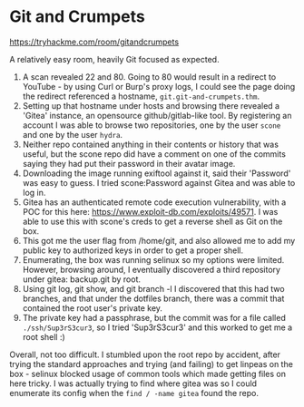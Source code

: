 # Git and Crumpets

https://tryhackme.com/room/gitandcrumpets

A relatively easy room, heavily Git focused as expected.

1. A scan revealed 22 and 80. Going to 80 would result in a redirect to YouTube - by using Curl or Burp's proxy logs, I could see the page doing the redirect referenced a hostname, `git.git-and-crumpets.thm`.
2. Setting up that hostname under hosts and browsing there revealed a 'Gitea' instance, an opensource github/gitlab-like tool. By registering an account I was able to browse two repositories, one by the user `scone` and one by the user `hydra`.
3. Neither repo contained anything in their contents or history that was useful, but the scone repo did have a comment on one of the commits saying they had put their password in their avatar image.
4. Downloading the image running exiftool against it, said their 'Password' was easy to guess. I tried scone:Password against Gitea and was able to log in.
5. Gitea has an authenticated remote code execution vulnerability, with a POC for this here: https://www.exploit-db.com/exploits/49571. I was able to use this with scone's creds to get a reverse shell as Git on the box.
6. This got me the user flag from /home/git, and also allowed me to add my public key to authorized keys in order to get a proper shell.
7. Enumerating, the box was running selinux so my options were limited. However, browsing around, I eventually discovered a third repository under gitea: backup.git by root.
8. Using git log, git show, and git branch -l I discovered that this had two branches, and that under the dotfiles branch, there was a commit that contained the root user's private key.
9. The private key had a passphrase, but the commit was for a file called `./ssh/Sup3rS3cur3`, so I tried 'Sup3rS3cur3' and this worked to get me a root shell :)

Overall, not too difficult. I stumbled upon the root repo by accident, after trying the standard approaches and trying (and failing) to get linpeas on the box - selinux blocked usage of common tools which made getting files on here tricky. I was actually trying to find where gitea was so I could enumerate its config when the `find / -name gitea` found the repo.
